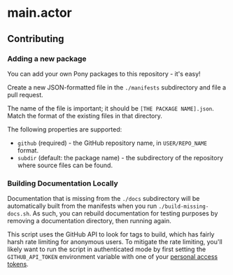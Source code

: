 # main.actor

## Contributing

### Adding a new package

You can add your own Pony packages to this repository - it's easy!

Create a new JSON-formatted file in the `./manifests` subdirectory and file a pull request.

The name of the file is important; it should be `[THE PACKAGE NAME].json`. Match the format of the existing files in that directory.

The following properties are supported:
- `github` (required) - the GitHub repository name, in `USER/REPO_NAME` format.
- `subdir` (default: the package name) - the subdirectory of the repository where source files can be found.

### Building Documentation Locally

Documentation that is missing from the `./docs` subdirectory will be automatically built from the manifests when you run `./build-missing-docs.sh`. As such, you can rebuild documentation for testing purposes by removing a documentation directory, then running again.

This script uses the GitHub API to look for tags to build, which has fairly harsh rate limiting for anonymous users. To mitigate the rate limiting, you'll likely want to run the script in authenticated mode by first setting the `GITHUB_API_TOKEN` environment variable with one of your [personal access tokens](https://github.com/settings/tokens).
